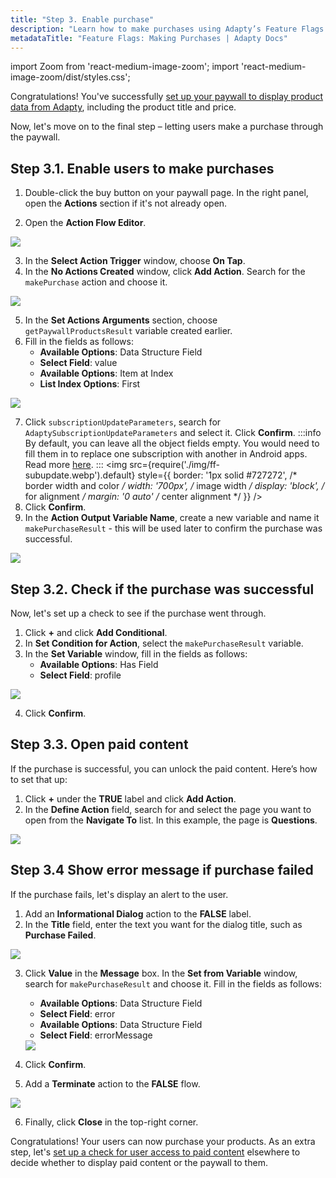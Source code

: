 ```yaml
---
title: "Step 3. Enable purchase"
description: "Learn how to make purchases using Adapty’s Feature Flags system."
metadataTitle: "Feature Flags: Making Purchases | Adapty Docs"
---
```


import Zoom from 'react-medium-image-zoom';
import 'react-medium-image-zoom/dist/styles.css';

Congratulations! You've successfully [set up your paywall to display product data from Adapty](ff-add-variables-to-paywalls), including the product title and price.

Now, let's move on to the final step – letting users make a purchase through the paywall.

## Step 3.1. Enable users to make purchases

1. Double-click the buy button on your paywall page. In the right panel, open the **Actions** section if it's not already open.

2. Open the **Action Flow Editor**.

<Zoom>
  <img src={require('./img/ff-action-flow-editor.webp').default}
  style={{
    border: '1px solid #727272', /* border width and color */
    width: '700px', /* image width */
    display: 'block', /* for alignment */
    margin: '0 auto' /* center alignment */
  }}
/>
</Zoom>

3. In the **Select Action Trigger** window, choose **On Tap**.
4. In the **No Actions Created** window, click **Add Action**. Search for the `makePurchase` action and choose it.

<Zoom>
  <img src={require('./img/ff-makepurchase.webp').default}
  style={{
    border: '1px solid #727272', /* border width and color */
    width: '700px', /* image width */
    display: 'block', /* for alignment */
    margin: '0 auto' /* center alignment */
  }}
/>
</Zoom>

5. In the **Set Actions Arguments** section, choose `getPaywallProductsResult` variable created earlier.
6. Fill in the fields as follows:
	- **Available Options**: Data Structure Field
    - **Select Field**: value
    - **Available Options**: Item at Index
    - **List Index Options**: First

<Zoom>
  <img src={require('./img/ff-makepurchase-value.webp').default}
  style={{
    border: '1px solid #727272', /* border width and color */
    width: '700px', /* image width */
    display: 'block', /* for alignment */
    margin: '0 auto' /* center alignment */
  }}
/>
</Zoom>

7. Click `subscriptionUpdateParameters`, search for `AdaptySubscriptionUpdateParameters` and select it. Click **Confirm**.
    :::info
    By default, you can leave all the object fields empty. You would need to fill them in to replace one subscription with another in Android apps. Read more [here](https://kotlin.adapty.io//////////adapty/com.adapty.models/-adapty-subscription-update-parameters/).
    :::
   <Zoom>
   <img src={require('./img/ff-subupdate.webp').default}
   style={{
   border: '1px solid #727272', /* border width and color */
   width: '700px', /* image width */
   display: 'block', /* for alignment */
   margin: '0 auto' /* center alignment */
   }}
   />
   </Zoom>
8. Click **Confirm**. 
9. In the **Action Output Variable Name**, create a new variable and name it `makePurchaseResult` - this will be used later to confirm the purchase was successful.

<Zoom>
  <img src={require('./img/ff-makepurchaseresult.webp').default}
  style={{
    border: '1px solid #727272', /* border width and color */
    width: '700px', /* image width */
    display: 'block', /* for alignment */
    margin: '0 auto' /* center alignment */
  }}
/>
</Zoom>

## Step 3.2. Check if the purchase was successful

Now, let's set up a check to see if the purchase went through. 

1. Click **+** and click **Add Conditional**.
2. In **Set Condition for Action**, select the `makePurchaseResult` variable.
3. In the **Set Variable** window, fill in the fields as follows:
    - **Available Options**: Has Field
    - **Select Field**: profile

<Zoom>
  <img src={require('./img/ff-makepurchaseresult-conditional.webp').default}
  style={{
    border: '1px solid #727272', /* border width and color */
    width: '700px', /* image width */
    display: 'block', /* for alignment */
    margin: '0 auto' /* center alignment */
  }}
/>
</Zoom>

4. Click **Confirm**.

## Step 3.3. Open paid content

If the purchase is successful, you can unlock the paid content. Here’s how to set that up:

1. Click **+** under the **TRUE** label and click **Add Action**.
2. In the **Define Action** field, search for and select the page you want to open from the **Navigate To** list. In this example, the page is **Questions**.

<Zoom>
  <img src={require('./img/ff-questions.webp').default}
  style={{
    border: '1px solid #727272', /* border width and color */
    width: '700px', /* image width */
    display: 'block', /* for alignment */
    margin: '0 auto' /* center alignment */
  }}
/>
</Zoom>


## Step 3.4 Show error message if purchase failed

If the purchase fails, let's display an alert to the user.

1. Add an **Informational Dialog** action to the **FALSE** label.
2. In the **Title** field, enter the text you want for the dialog title, such as **Purchase Failed**.
 <Zoom>
    <img src={require('./img/ff-purchase-fail.webp').default}
    style={{
      border: '1px solid #727272', /* border width and color */
      width: '700px', /* image width */
      display: 'block', /* for alignment */
      margin: '0 auto' /* center alignment */
    }}
  />
  </Zoom>

3. Click **Value** in the **Message** box. In the **Set from Variable** window, search for `makePurchaseResult` and choose it. Fill in the fields as follows:
    
   - **Available Options**: Data Structure Field
   - **Select Field**: error
   - **Available Options**: Data Structure Field
   - **Select Field**: errorMessage
      
   <Zoom>
      <img src={require('./img/ff-fail-message.webp').default}
      style={{
      border: '1px solid #727272', /* border width and color */
      width: '700px', /* image width */
      display: 'block', /* for alignment */
      margin: '0 auto' /* center alignment */
      }}
      />
      </Zoom>

4. Click **Confirm**.
5. Add a **Terminate** action to the **FALSE** flow.

  <Zoom>
    <img src={require('./img/ff-terminate-purchase.webp').default}
    style={{
      border: '1px solid #727272', /* border width and color */
      width: '700px', /* image width */
      display: 'block', /* for alignment */
      margin: '0 auto' /* center alignment */
    }}
  />
  </Zoom>

6. Finally, click **Close** in the top-right corner.

Congratulations! Your users can now purchase your products. As an extra step, let's [set up a check for user access to paid content](ff-check-subscription-status) elsewhere to decide whether to display paid content or the paywall to them.
